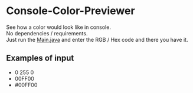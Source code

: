 # Console-Color-Previewer

See how a color would look like in console. <br>
No dependencies / requirements. <br>
Just run the [Main.java](Main.java) and enter the RGB / Hex code and there you have it.

## Examples of input

- 0 255 0
- 00FF00
- #00FF00

[Main.java]: https://github.com/ManHinnn0509/Console-Color-Previewer/blob/main/Main.java